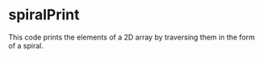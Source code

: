 spiralPrint
===========



This code prints the elements of a 2D array by traversing them in the form of a spiral.
